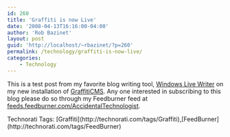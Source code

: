 ```yaml
---
id: 260
title: 'Graffiti is now Live'
date: '2008-04-13T16:16:00-04:00'
author: 'Rob Bazinet'
layout: post
guid: 'http://localhost/~rbazinet/?p=260'
permalink: /technology/graffiti-is-now-live/
categories:
    - Technology
---
```


This is a test post from my favorite blog writing tool, [Windows Live Writer](http://windowslivewriter.spaces.live.com/) on my new installation of [GraffitiCMS](http://www.graffiticms.com). Any one interested in subscribing to this blog please do so through my Feedburner feed at [feeds.feedburner.com/AccidentalTechnologist](http://feeds.feedburner.com/AccidentalTechnologist).

<div class="wlWriterSmartContent" id="scid:0767317B-992E-4b12-91E0-4F059A8CECA8:bf98cc42-818b-4af8-b288-b42905ea674e" style="margin: 0px; padding: 0px; display: inline;">Technorati Tags: [Graffiti](http://technorati.com/tags/Graffiti),[FeedBurner](http://technorati.com/tags/FeedBurner)</div>